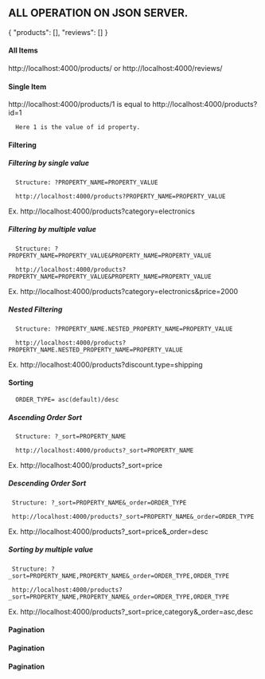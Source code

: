 ## ALL OPERATION ON JSON SERVER.

{
  "products": [],
  "reviews": []
}

#### All Items

  http://localhost:4000/products/ 
    or
  http://localhost:4000/reviews/ 

#### Single Item

  http://localhost:4000/products/1 is equal to http://localhost:4000/products?id=1

      Here 1 is the value of id property.

#### Filtering

##### Filtering by single value

      Structure: ?PROPERTY_NAME=PROPERTY_VALUE

      http://localhost:4000/products?PROPERTY_NAME=PROPERTY_VALUE

  Ex. http://localhost:4000/products?category=electronics

##### Filtering by multiple value

      Structure: ?PROPERTY_NAME=PROPERTY_VALUE&PROPERTY_NAME=PROPERTY_VALUE

      http://localhost:4000/products?PROPERTY_NAME=PROPERTY_VALUE&PROPERTY_NAME=PROPERTY_VALUE

  Ex. http://localhost:4000/products?category=electronics&price=2000


##### Nested Filtering 

      Structure: ?PROPERTY_NAME.NESTED_PROPERTY_NAME=PROPERTY_VALUE

      http://localhost:4000/products?PROPERTY_NAME.NESTED_PROPERTY_NAME=PROPERTY_VALUE

  Ex. http://localhost:4000/products?discount.type=shipping

#### Sorting

      ORDER_TYPE= asc(default)/desc

##### Ascending Order Sort

      Structure: ?_sort=PROPERTY_NAME

      http://localhost:4000/products?_sort=PROPERTY_NAME
      
  Ex. http://localhost:4000/products?_sort=price

##### Descending Order Sort

     Structure: ?_sort=PROPERTY_NAME&_order=ORDER_TYPE

     http://localhost:4000/products?_sort=PROPERTY_NAME&_order=ORDER_TYPE

  Ex. http://localhost:4000/products?_sort=price&_order=desc

##### Sorting by multiple value

     Structure: ?_sort=PROPERTY_NAME,PROPERTY_NAME&_order=ORDER_TYPE,ORDER_TYPE

     http://localhost:4000/products?_sort=PROPERTY_NAME,PROPERTY_NAME&_order=ORDER_TYPE,ORDER_TYPE

  Ex. http://localhost:4000/products?_sort=price,category&_order=asc,desc


#### Pagination

#### Pagination

#### Pagination

